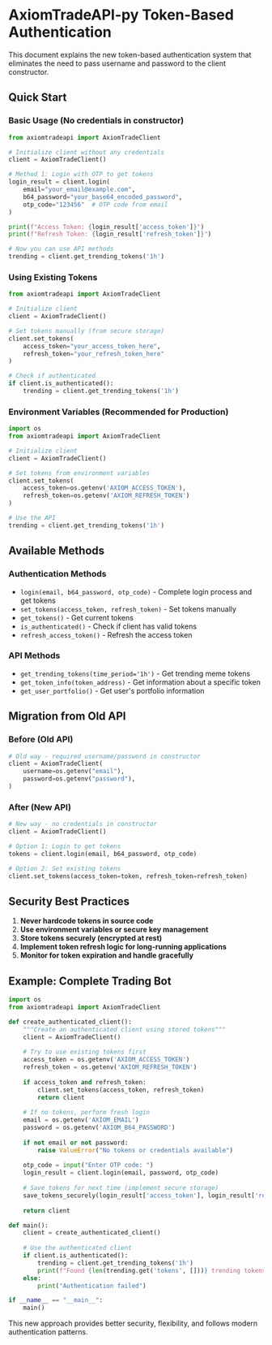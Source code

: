 # AxiomTradeAPI-py Token-Based Authentication

This document explains the new token-based authentication system that eliminates the need to pass username and password to the client constructor.

## Quick Start

### Basic Usage (No credentials in constructor)

```python
from axiomtradeapi import AxiomTradeClient

# Initialize client without any credentials
client = AxiomTradeClient()

# Method 1: Login with OTP to get tokens
login_result = client.login(
    email="your_email@example.com",
    b64_password="your_base64_encoded_password",
    otp_code="123456"  # OTP code from email
)

print(f"Access Token: {login_result['access_token']}")
print(f"Refresh Token: {login_result['refresh_token']}")

# Now you can use API methods
trending = client.get_trending_tokens('1h')
```

### Using Existing Tokens

```python
from axiomtradeapi import AxiomTradeClient

# Initialize client
client = AxiomTradeClient()

# Set tokens manually (from secure storage)
client.set_tokens(
    access_token="your_access_token_here",
    refresh_token="your_refresh_token_here"
)

# Check if authenticated
if client.is_authenticated():
    trending = client.get_trending_tokens('1h')
```

### Environment Variables (Recommended for Production)

```python
import os
from axiomtradeapi import AxiomTradeClient

# Initialize client
client = AxiomTradeClient()

# Set tokens from environment variables
client.set_tokens(
    access_token=os.getenv('AXIOM_ACCESS_TOKEN'),
    refresh_token=os.getenv('AXIOM_REFRESH_TOKEN')
)

# Use the API
trending = client.get_trending_tokens('1h')
```

## Available Methods

### Authentication Methods

- `login(email, b64_password, otp_code)` - Complete login process and get tokens
- `set_tokens(access_token, refresh_token)` - Set tokens manually
- `get_tokens()` - Get current tokens
- `is_authenticated()` - Check if client has valid tokens
- `refresh_access_token()` - Refresh the access token

### API Methods

- `get_trending_tokens(time_period='1h')` - Get trending meme tokens
- `get_token_info(token_address)` - Get information about a specific token
- `get_user_portfolio()` - Get user's portfolio information

## Migration from Old API

### Before (Old API)
```python
# Old way - required username/password in constructor
client = AxiomTradeClient(
    username=os.getenv("email"),
    password=os.getenv("password"),
)
```

### After (New API)
```python
# New way - no credentials in constructor
client = AxiomTradeClient()

# Option 1: Login to get tokens
tokens = client.login(email, b64_password, otp_code)

# Option 2: Set existing tokens
client.set_tokens(access_token=token, refresh_token=refresh_token)
```

## Security Best Practices

1. **Never hardcode tokens in source code**
2. **Use environment variables or secure key management**
3. **Store tokens securely (encrypted at rest)**
4. **Implement token refresh logic for long-running applications**
5. **Monitor for token expiration and handle gracefully**

## Example: Complete Trading Bot

```python
import os
from axiomtradeapi import AxiomTradeClient

def create_authenticated_client():
    """Create an authenticated client using stored tokens"""
    client = AxiomTradeClient()
    
    # Try to use existing tokens first
    access_token = os.getenv('AXIOM_ACCESS_TOKEN')
    refresh_token = os.getenv('AXIOM_REFRESH_TOKEN')
    
    if access_token and refresh_token:
        client.set_tokens(access_token, refresh_token)
        return client
    
    # If no tokens, perform fresh login
    email = os.getenv('AXIOM_EMAIL')
    password = os.getenv('AXIOM_B64_PASSWORD')
    
    if not email or not password:
        raise ValueError("No tokens or credentials available")
    
    otp_code = input("Enter OTP code: ")
    login_result = client.login(email, password, otp_code)
    
    # Save tokens for next time (implement secure storage)
    save_tokens_securely(login_result['access_token'], login_result['refresh_token'])
    
    return client

def main():
    client = create_authenticated_client()
    
    # Use the authenticated client
    if client.is_authenticated():
        trending = client.get_trending_tokens('1h')
        print(f"Found {len(trending.get('tokens', []))} trending tokens")
    else:
        print("Authentication failed")

if __name__ == "__main__":
    main()
```

This new approach provides better security, flexibility, and follows modern authentication patterns.
